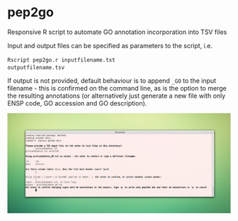 pep2go
======

Responsive R script to automate GO annotation incorporation into TSV files

Input and output files can be specified as parameters to the script, i.e.

<code language="bash">Rscript pep2go.r inputfilename.txt outputfilename.tsv</code>

If output is not provided, default behaviour is to append `_GO` to the input filename - this is confirmed on the command line, as is the option to merge the resulting annotations (or alternatively just generate a new file with only ENSP code, GO accession and GO description).

![](https://github.com/lmmx/pep2go/raw/master/run.png)


